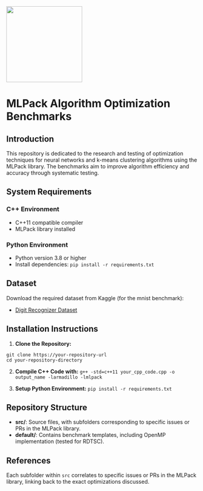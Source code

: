 <img src="https://camo.githubusercontent.com/97b6c8f302fe31570fe0ea3bc0153f018d277f0a83cf34e4b89eaf84de839789/68747470733a2f2f63646e2e6a7364656c6976722e6e65742f67682f6d6c7061636b2f6d6c7061636b2e6f72674065376433366564382f6d6c7061636b2d626c61636b2e737667" width="200">

# MLPack Algorithm Optimization Benchmarks

## Introduction

This repository is dedicated to the research and testing of optimization techniques for neural networks and k-means clustering algorithms using the MLPack library. The benchmarks aim to improve algorithm efficiency and accuracy through systematic testing.

## System Requirements

### C++ Environment
- C++11 compatible compiler
- MLPack library installed

### Python Environment
- Python version 3.8 or higher
- Install dependencies: `pip install -r requirements.txt`

## Dataset

Download the required dataset from Kaggle (for the mnist benchmark):
- [Digit Recognizer Dataset](https://www.kaggle.com/c/digit-recognizer/data)

## Installation Instructions

1. **Clone the Repository:**

```
git clone https://your-repository-url
cd your-repository-directory
```

2. **Compile C++ Code with:**
`g++ -std=c++11 your_cpp_code.cpp -o output_name -larmadillo -lmlpack` 


3. **Setup Python Environment:**
`pip install -r requirements.txt`


## Repository Structure

- **src/**: Source files, with subfolders corresponding to specific issues or PRs in the MLPack library.
- **default/**: Contains benchmark templates, including OpenMP implementation (tested for RDTSC).


## References

Each subfolder within `src` correlates to specific issues or PRs in the MLPack library, linking back to the exact optimizations discussed.




